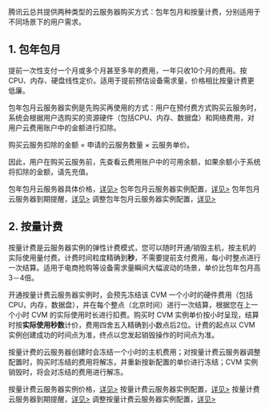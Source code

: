 腾讯云总共提供两种类型的云服务器购买方式：包年包月和按量计费，分别适用于不同场景下的用户需求。

## 1.	包年包月

提前一次性支付一个月或多个月甚至多年的费用，一年只收10个月的费用。按CPU、内存、硬盘线性定价。适用于提前预估设备需求量，价格相比按量计费更低廉。

包年包月云服务器实例是先购买再使用的方式：用户在预付费方式购买云服务时，系统会根据用户选购买的资源硬件（包括CPU、内存、数据盘）和网络费用，对用户云费用账户中的金额进行扣除。

购买云服务扣除的金额 = 申请的云服务数量 × 云服务单价。

因此，用户在购买云服务前，先查看云费用账户中的可用余额，如果余额小于系统将扣除的金额，请先充值。

包年包月云服务器具体价格，[详见>](http://www.qcloud.com/doc/product/213/CVM%E5%AE%9E%E4%BE%8B%E4%BB%B7%E6%A0%BC#1.-包年包月) 
包年包月云服务器实例配置，[详见>](http://www.qcloud.com/doc/product/213/CVM%E5%AE%9E%E4%BE%8B%E9%85%8D%E7%BD%AE)
包年包月云服务器到期提醒，[详见>](http://www.qcloud.com/doc/product/213/%E5%88%B0%E6%9C%9F%E6%8F%90%E9%86%92#1.-包年包月云服务器到期提醒)
调整包年包月云服务器实例配置，[详见>](http://www.qcloud.com/doc/product/213/%E8%B0%83%E6%95%B4CVM%E7%A1%AC%E4%BB%B6%E9%85%8D%E7%BD%AE)


## 2.	按量计费

按量计费是云服务器实例的弹性计费模式，您可以随时开通/销毁主机，按主机的实际使用量付费。计费时间粒度精确到**秒**，不需要提前支付费用，每小时整点进行一次结算。适用于电商抢购等设备需求量瞬间大幅波动的场景，单价比包年包月高3－4倍。

开通按量计费云服务器实例时，会预先冻结该 CVM 一个小时的硬件费用（包括CPU，内存，数据盘），并在每个整点（北京时间）进行一次结算，根据您在上一个小时 CVM 的实际使用时长进行扣费。购买时 CVM 实例单价按小时呈现，结算时按**实际使用秒数**计价，费用四舍五入精确到小数点后2位。计费的起点以 CVM 实例创建成功的时间点为准，终点以您发起销毁操作的时间点为准。

按量计费的云服务器创建时会冻结一个小时的主机费用；对按量计费云服务器调整配置时，购买时冻结的费用将解冻，并重新按新配置的单价进行冻结；CVM 实例销毁时，将会对冻结的费用进行解冻。

按量计费云服务器实例价格，[详见>](http://www.qcloud.com/doc/product/213/CVM%E5%AE%9E%E4%BE%8B%E4%BB%B7%E6%A0%BC#2.-按量计费) 
按量计费云服务器实例配置，[详见>](http://www.qcloud.com/doc/product/213/CVM%E5%AE%9E%E4%BE%8B%E9%85%8D%E7%BD%AE)
按量计费云服务器到期提醒，[详见>](http://www.qcloud.com/doc/product/213/%E5%88%B0%E6%9C%9F%E6%8F%90%E9%86%92#2.-按量计费云服务器到期提醒) 
调整按量计费云服务器实例配置，[详见>](http://www.qcloud.com/doc/product/213/%E8%B0%83%E6%95%B4CVM%E7%A1%AC%E4%BB%B6%E9%85%8D%E7%BD%AE)
